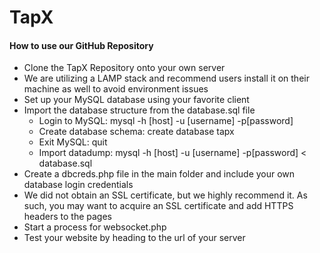 # TapX
#### How to use our GitHub Repository
* Clone the TapX Repository onto your own server
* We are utilizing a LAMP stack and recommend users install it on their machine as well to avoid environment issues
* Set up your MySQL database using your favorite client
* Import the database structure from the database.sql file
  - Login to MySQL: mysql -h [host] -u [username] -p[password]
  - Create database schema: create database tapx
  - Exit MySQL: quit
  - Import datadump: mysql -h [host] -u [username] -p[password] < database.sql
* Create a dbcreds.php file in the main folder and include your own database login credentials
* We did not obtain an SSL certificate, but we highly recommend it. As such, you may want to acquire an SSL certificate and add HTTPS headers to the pages
* Start a process for websocket.php
* Test your website by heading to the url of your server
